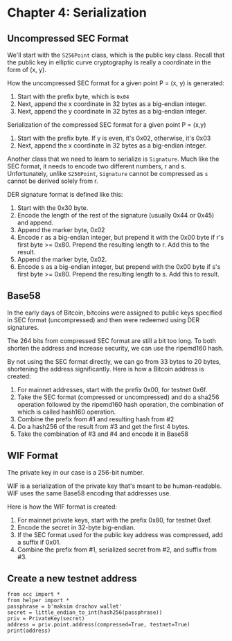 # Chapter 4: Serialization

## Uncompressed SEC Format

We'll start with the `S256Point` class, which is the public key class. Recall that the public key in elliptic curve cryptography is really a coordinate in the form of (x, y).

How the uncompressed SEC format for a given point P = (x, y) is generated:

1. Start with the prefix byte, which is `0x04`
2. Next, append the x coordinate in 32 bytes as a big-endian integer.
3. Next, append the y coordinate in 32 bytes as a big-endian integer.

Serialization of the compressed SEC format for a given point P = (x,y)

1. Start with the prefix byte. If y is even, it's 0x02, otherwise, it's 0x03
2. Next, append the x coordinate in 32 bytes as a big-endian integer.

Another class that we need to learn to serialize is `Signature`. Much like the SEC format, it needs to encode two different numbers, r and s. Unfortunately, unlike `S256Point`, `Signature` cannot be compressed as `s` cannot be derived solely from r.

DER signature format is defined like this:

1. Start with the 0x30 byte.
2. Encode the length of the rest of the signature (usually 0x44 or 0x45) and append.
3. Append the marker byte, 0x02
4. Encode r as a big-endian integer, but prepend it with the 0x00 byte if r's first byte >= 0x80. Prepend the resulting length to r. Add this to the result.
5. Append the marker byte, 0x02.
6. Encode s as a big-endian integer, but prepend with the 0x00 byte if s's first byte >= 0x80. Prepend the resulting length to s. Add this to result.

## Base58

In the early days of Bitcoin, bitcoins were assigned to public keys specified in SEC format (uncompressed) and then were redeemed using DER signatures.

The 264 bits from compressed SEC format are still a bit too long. To both shorten the address and increase security, we can use the ripemd160 hash.

By not using the SEC format directly, we can go from 33 bytes to 20 bytes, shortening the address significantly. Here is how a Bitcoin address is created:

1. For mainnet addresses, start with the prefix 0x00, for testnet 0x6f.
2. Take the SEC format (compressed or uncompressed) and do a sha256 operation followed by the ripemd160 hash operation, the combination of which is called hash160 operation.
3. Combine the prefix from #1 and resulting hash from #2
4. Do a hash256 of the result from #3 and get the first 4 bytes.
5. Take the combination of #3 and #4 and encode it in Base58

## WIF Format

The private key in our case is a 256-bit number. 

WIF is a serialization of the private key that's meant to be human-readable. WIF uses the same Base58 encoding that addresses use.

Here is how the WIF format is created:

1. For mainnet private keys, start with the prefix 0x80, for testnet 0xef.
2. Encode the secret in 32-byte big-endian.
3. If the SEC format used for the public key address was compressed, add a suffix if 0x01.
4. Combine the prefix from #1, serialized secret from #2, and suffix from #3.

## Create a new testnet address

```
from ecc import *
from helper import *
passphrase = b'maksim drachov wallet'
secret = little_endian_to_int(hash256(passphrase))
priv = PrivateKey(secret)
address = priv.point.address(compressed=True, testnet=True)
print(address)
```